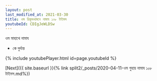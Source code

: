 ```yaml
---
layout: post
last_modified_at: 2021-03-30
title: ওম ত্রিকুভধামনে নামায ১০৮ টাইমস
youtubeId: CDIgJeWLDSw
---
```

 
 
 ওম মাহাথে নামায  
 
 -  কে দুর্দান্ত 
 
  
 
  
 
 
 
 
 
 


{% include youtubePlayer.html id=page.youtubeId %}
 
[Next]({{ site.baseurl }}{% link  split2/_posts/2020-04-11-ওম গুহায় নামায ১০৮ টাইমস.md%})
 
